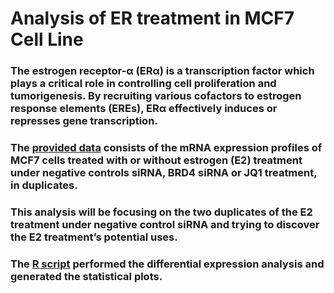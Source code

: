 # Analysis of ER treatment in MCF7 Cell Line

### The estrogen receptor-α (ERα) is a transcription factor which plays a critical role in controlling cell proliferation and tumorigenesis. By recruiting various cofactors to estrogen response elements (EREs), ERα effectively induces or represses gene transcription.

### The [provided data](https://www.ncbi.nlm.nih.gov/geo/query/acc.cgi?acc=GSE55922) consists of the mRNA expression profiles of MCF7 cells treated with or without estrogen (E2) treatment under negative controls siRNA, BRD4 siRNA or JQ1 treatment, in duplicates. 

### This analysis will be focusing on the two duplicates of the E2 treatment under negative control siRNA and trying to discover the E2 treatment’s potential uses. 

### The [R script](test.R) performed the differential expression analysis and generated the statistical plots.
